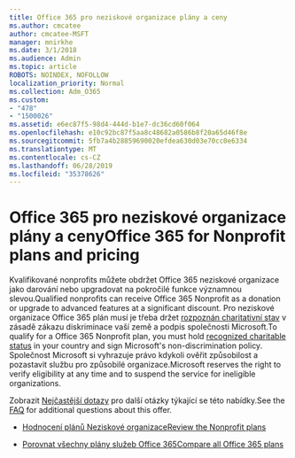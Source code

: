 ```yaml
---
title: Office 365 pro neziskové organizace plány a ceny
ms.author: cmcatee
author: cmcatee-MSFT
manager: mnirkhe
ms.date: 3/1/2018
ms.audience: Admin
ms.topic: article
ROBOTS: NOINDEX, NOFOLLOW
localization_priority: Normal
ms.collection: Adm_O365
ms.custom:
- "478"
- "1500026"
ms.assetid: e6ec87f5-98d4-444d-b1e7-dc36cd60f064
ms.openlocfilehash: e10c92bc87f5aa8c48682a0586b8f20a65d46f8e
ms.sourcegitcommit: 5fb7a4b28859690020efdea630d03e70cc0e6334
ms.translationtype: MT
ms.contentlocale: cs-CZ
ms.lasthandoff: 06/28/2019
ms.locfileid: "35378626"
---
```

# <a name="office-365-for-nonprofit-plans-and-pricing"></a><span data-ttu-id="19e32-102">Office 365 pro neziskové organizace plány a ceny</span><span class="sxs-lookup"><span data-stu-id="19e32-102">Office 365 for Nonprofit plans and pricing</span></span>

<span data-ttu-id="19e32-103">Kvalifikované nonprofits můžete obdržet Office 365 neziskové organizace jako darování nebo upgradovat na pokročilé funkce významnou slevou.</span><span class="sxs-lookup"><span data-stu-id="19e32-103">Qualified nonprofits can receive Office 365 Nonprofit as a donation or upgrade to advanced features at a significant discount.</span></span> <span data-ttu-id="19e32-104">Pro neziskové organizace Office 365 plán musí je třeba držet [rozpoznán charitativní stav](https://go.microsoft.com/fwlink/p/?LinkID=330253) v zásadě zákazu diskriminace vaší země a podpis společnosti Microsoft.</span><span class="sxs-lookup"><span data-stu-id="19e32-104">To qualify for a Office 365 Nonprofit plan, you must hold [recognized charitable status](https://go.microsoft.com/fwlink/p/?LinkID=330253) in your country and sign Microsoft's non-discrimination policy.</span></span> <span data-ttu-id="19e32-105">Společnost Microsoft si vyhrazuje právo kdykoli ověřit způsobilost a pozastavit službu pro způsobilé organizace.</span><span class="sxs-lookup"><span data-stu-id="19e32-105">Microsoft reserves the right to verify eligibility at any time and to suspend the service for ineligible organizations.</span></span>
  
<span data-ttu-id="19e32-106">Zobrazit [Nejčastější dotazy](https://products.office.com/nonprofit/office-365-nonprofit) pro další otázky týkající se této nabídky.</span><span class="sxs-lookup"><span data-stu-id="19e32-106">See the [FAQ](https://products.office.com/nonprofit/office-365-nonprofit) for additional questions about this offer.</span></span>
  
- [<span data-ttu-id="19e32-107">Hodnocení plánů Neziskové organizace</span><span class="sxs-lookup"><span data-stu-id="19e32-107">Review the Nonprofit plans</span></span>](https://products.office.com/nonprofit/office-365-nonprofit-plans-and-pricing?tab=1)

- [<span data-ttu-id="19e32-108">Porovnat všechny plány služeb Office 365</span><span class="sxs-lookup"><span data-stu-id="19e32-108">Compare all Office 365 plans</span></span>](https://products.office.com/business/compare-more-office-365-for-business-plans)
